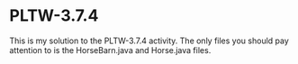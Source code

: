 # PLTW-3.7.4

This is my solution to the PLTW-3.7.4 activity. The only files you should pay attention to is the HorseBarn.java and Horse.java files.
